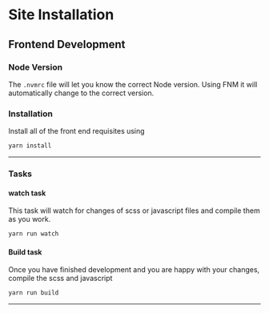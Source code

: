 # Site Installation

## Frontend Development

### Node Version
The ```.nvmrc``` file will let you know the correct Node version. Using FNM it will automatically change to the correct version.

### Installation
Install all of the front end requisites using 
```bash
yarn install
```
---
### Tasks

#### watch task
This task will watch for changes of scss or javascript files and compile them as you work.
```bash
yarn run watch
```
#### Build task
Once you have finished development and you are happy with your changes, compile the scss and javascript
```bash
yarn run build
```
---